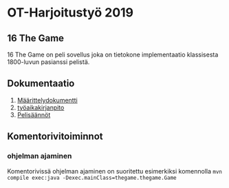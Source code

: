 # OT-Harjoitustyö 2019

## 16 The Game

16 The Game on peli sovellus joka on tietokone implementaatio klassisesta 1800-luvun pasianssi pelistä.


## Dokumentaatio
1. [Määrittelydokumentti](https://github.com/fellmana/ot-harjoitustyo/blob/master/documentation/maarittelydokumentti.md)
1. [työaikakirjanpito](https://github.com/fellmana/ot-harjoitustyo/blob/master/documentation/tyoaikakirjanpito.md)
1. [Pelisäännöt](https://github.com/fellmana/ot-harjoitustyo/blob/master/documentation/rules.md)


## Komentorivitoiminnot

### ohjelman ajaminen
Komentorivissä ohjelman ajaminen on suoritettu esimerkiksi komennolla 
`mvn compile exec:java -Dexec.mainClass=thegame.thegame.Game` 
